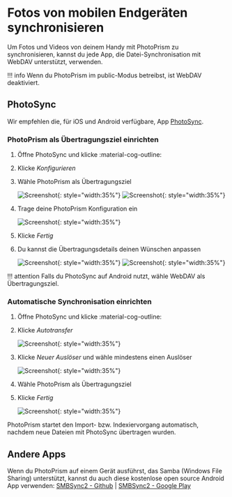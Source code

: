 # Fotos von mobilen Endgeräten synchronisieren #
Um Fotos und Videos von deinem Handy mit PhotoPrism zu synchronisieren, kannst du jede App, die Datei-Synchronisation mit WebDAV unterstützt, verwenden.

!!! info
      Wenn du PhotoPrism im public-Modus betreibst, ist WebDAV deaktiviert.

## PhotoSync ##
Wir empfehlen die, für iOS und Android verfügbare, App [PhotoSync](https://www.photosync-app.com/home.html).

### PhotoPrism als Übertragungsziel einrichten ###
1. Öffne PhotoSync und klicke :material-cog-outline:
2. Klicke *Konfigurieren*
3. Wähle PhotoPrism als Übertragungsziel

      ![Screenshot](img/photosync-1.png){: style="width:35%"}
      ![Screenshot](img/photosync-2.png){: style="width:35%"}
   
4. Trage deine PhotoPrism Konfiguration ein

      ![Screenshot](img/photosync-3.png){: style="width:35%"}

5. Klicke *Fertig*
6. Du kannst die Übertragungsdetails deinen Wünschen anpassen
   
      ![Screenshot](img/photosync-4.png){: style="width:35%"}
      ![Screenshot](img/photosync-5.png){: style="width:35%"}

!!! attention
      Falls du PhotoSync auf Android nutzt, wähle WebDAV als Übertragungsziel.
   
### Automatische Synchronisation einrichten ###
1. Öffne PhotoSync und klicke :material-cog-outline:
2. Klicke *Autotransfer*

      ![Screenshot](img/photosync-1.png){: style="width:35%"}

3. Klicke *Neuer Auslöser* und wähle mindestens einen Auslöser
   
      ![Screenshot](img/photosync-6.png){: style="width:35%"}
   
4. Wähle PhotoPrism als Übertragungsziel
5. Klicke *Fertig*

      ![Screenshot](img/photosync-7.png){: style="width:35%"}

PhotoPrism startet den Import- bzw. Indexiervorgang automatisch, nachdem neue Dateien mit PhotoSync übertragen wurden.

## Andere Apps ##
Wenn du PhotoPrism auf einem Gerät ausführst, das Samba (Windows File Sharing) unterstützt, kannst du auch diese kostenlose open source Android App verwenden:
[SMBSync2 - Github](https://github.com/Sentaroh/SMBSync2/releases) | [SMBSync2 - Google Play](https://play.google.com/store/apps/details?id=com.sentaroh.android.SMBSync2)
